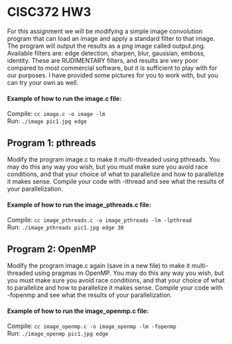 # CISC372 HW3
For this assignment we will be modifying a simple image convolution program that can load an image and apply a standard filter to that image.  The program will output the results as a png image called output.png.  Available filters are: edge detection, sharpen, blur, gaussian, emboss, identity.  These are RUDIMENTARY filters, and results are very poor compared to most commercial software, but it is sufficient to play with for our purposes.  I have provided some pictures for you to work with, but you can try your own as well. 
#### Example of how to run the image.c file: <br>
Compile: `cc image.c -o image -lm` <br>
Run: `./image pic1.jpg edge`

## Program 1: pthreads
Modify the program image.c to make it multi-threaded using pthreads.  You may do this any way you wish, but you must make sure you avoid race conditions, and that your choice of what to parallelize and how to parallelize it makes sense.  Compile your code with -lthread and see what the results of your parallelization.
#### Example of how to run the image_pthreads.c file: <br>
Compile: `cc image_pthreads.c -o image_pthreads -lm -lpthread` <br>
Run: `./image_pthreads pic1.jpg edge 30`

## Program 2: OpenMP
Modify the program image.c again (save in a new file) to make it multi-threaded using pragmas in OpenMP.  You may do this any way you wish, but you must make sure you avoid race conditions, and that your choice of what to parallelize and how to parallelize it makes sense.  Compile your code with -fopenmp and see what the results of your parallelization.  
#### Example of how to run the image_openmp.c file: <br>
Compile: `cc image_openmp.c -o image_openmp -lm -fopenmp` <br>
Run: `./image_openmp pic1.jpg edge`
